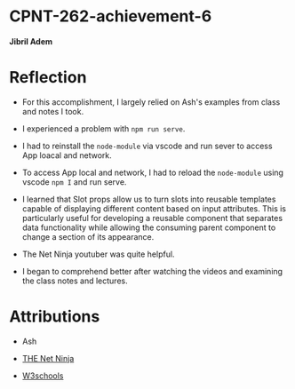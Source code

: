 # CPNT-262-achievement-6

#### Jibril Adem

# Reflection

- For this accomplishment, I largely relied on Ash's examples from class and notes I took.

* I experienced a problem with `npm run serve`.

* I had to reinstall the `node-module` via vscode and run sever to access App loacal and network.

* To access App local and network, I had to reload the `node-module` using vscode `npm I` and run serve.

- I learned that Slot props allow us to turn slots into reusable templates capable of displaying different content based on input attributes. This is particularly useful for developing a reusable component that separates data functionality while allowing the consuming parent component to change a section of its appearance.

- The Net Ninja youtuber was quite helpful.

* I began to comprehend better after watching the videos and examining the class notes and lectures.

# Attributions

- Ash

- [THE Net Ninja](https://www.youtube.com/watch?v=YrxBCBibVo0)

- [W3schools](https://www.w3schools.com/)
